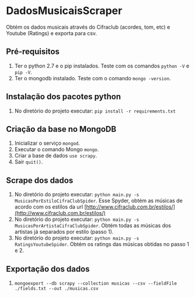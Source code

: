 DadosMusicaisScraper
================

Obtém os dados musicais através do Cifraclub (acordes, tom, etc) e Youtube (Ratings) e exporta para csv.

Pré-requisitos
--------------
1. Ter o python 2.7 e o pip instalados. Teste com os comandos ```python -V``` e ```pip -V```.
2. Ter o mongodb instalado. Teste com o comando ```mongo -version```.

Instalação dos pacotes python
-----------------------------
1. No diretório do projeto executar: ```pip install -r requirements.txt```

Criação da base no MongoDB
-------------------------

1. Inicializar o serviço ```mongod```.
2. Executar o comando Mongo ```mongo```.
3. Criar a base de dados ```use scrapy```.
4. Sair ``` quit() ```.

Scrape dos dados
----------------

1. No diretório do projeto executar: ```python main.py -s MusicasPorEstiloCifraClubSpider```. Esse Spyder, obtém as músicas de acordo com os estilos da url [http://www.cifraclub.com.br/estilos/](http://www.cifraclub.com.br/estilos/)
2. No diretório do projeto executar: ```python main.py -s MusicasPorArtistaCifraClubSpider```. Obtém todas as músicas dos artistas já separados por estilo (passo 1).
3. No diretório do projeto executar: ```python main.py -s RatingsYoutubeSpider```. Obtém os ratings das músicas obtidas no passo 1 e 2.

Exportação dos dados
--------------------

1. ```mongoexport --db scrapy --collection musicas --csv --fieldFile ./fields.txt --out ./musicas.csv```
